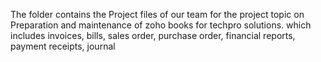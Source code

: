 The folder contains the Project files of our team for the project topic on Preparation and maintenance of zoho books for techpro solutions.
which includes invoices, bills, sales order, purchase order, financial reports, payment receipts, journal
